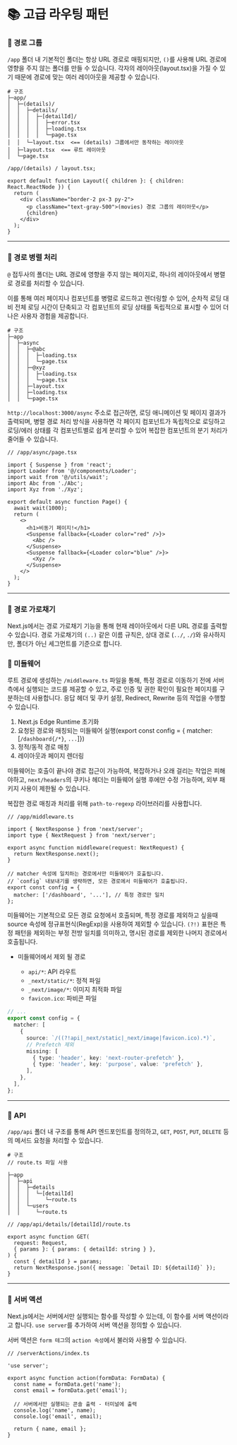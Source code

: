 # 📚 고급 라우팅 패턴

### 🤔 경로 그룹

`/app` 폴더 내 기본적인 폴더는 항상 URL 경로로 매핑되지만, `()`를 사용해 URL 경로에 영향을 주지 않는 폴더를 만들 수 있습니다. 각자의 레이아웃(layout.tsx)을 가질 수 있기 때문에 경로에 맞는 여러 레이아웃을 제공할 수 있습니다.

```
# 구조
├─app/
│  ├─(details)/
│  │  ├─details/
│  │  │  ├─[detailId]/
│  │  │  │  ├─error.tsx
│  │  │  │  ├─loading.tsx
│  │  │  │  └─page.tsx
│  │  └─layout.tsx  <== (details) 그룹에서만 동작하는 레이아웃
│  ├─layout.tsx  <== 루트 레이아웃
│  └─page.tsx
```

```tsx
/app/(details) / layout.tsx;

export default function Layout({ children }: { children: React.ReactNode }) {
  return (
    <div className="border-2 px-3 py-2">
      <p className="text-gray-500">(movies) 경로 그룹의 레이아웃</p>
      {children}
    </div>
  );
}
```

---

### 🤔 경로 병렬 처리

`@` 접두사의 폴더는 URL 경로에 영향을 주지 않는 페이지로, 하나의 레이아웃에서 병렬로 경로를 처리할 수 있습니다.

이를 통해 여러 페이지나 컴포넌트를 병렬로 로드하고 렌더링할 수 있어, 순차적 로딩 대비 전체 로딩 시간이 단축되고 각 컴포넌트의 로딩 상태를 독립적으로 표시할 수 있어 더 나은 사용자 경험을 제공합니다.

```
# 구조
├─app
│  ├─async
│  │  ├─@abc
│  │  │  ├─loading.tsx
│  │  │  └─page.tsx
│  │  ├─@xyz
│  │  │  ├─loading.tsx
│  │  │  └─page.tsx
│  │  ├─layout.tsx
│  │  ├─loading.tsx
│  │  └─page.tsx
```

`http://localhost:3000/async` 주소로 접근하면, 로딩 애니메이션 및 페이지 결과가 출력되며, 병렬 경로 처리 방식을 사용하면 각 페이지 컴포넌트가 독립적으로 로딩하고 로딩/에러 상태를 각 컴포넌트별로 쉽게 분리할 수 있어 복잡한 컴포넌트의 분기 처리가 줄어들 수 있습니다.

```tsx
// /app/async/page.tsx

import { Suspense } from 'react';
import Loader from '@/components/Loader';
import wait from '@/utils/wait';
import Abc from './Abc';
import Xyz from './Xyz';

export default async function Page() {
  await wait(1000);
  return (
    <>
      <h1>비동기 페이지!</h1>
      <Suspense fallback={<Loader color="red" />}>
        <Abc />
      </Suspense>
      <Suspense fallback={<Loader color="blue" />}>
        <Xyz />
      </Suspense>
    </>
  );
}
```

---

### 🤔 경로 가로채기

Next.js에서는 경로 가로채기 기능을 통해 현재 레이아웃에서 다른 URL 경로를 출력할 수 있습니다. 경로 가로채기의 `(..)` 같은 이름 규칙은, 상대 경로 (`../`, `./`)와 유사하지만, 폴더가 아닌 세그먼트를 기준으로 합니다.

### 🤔 미들웨어

루트 경로에 생성하는 `/middleware.ts` 파일을 통해, 특정 경로로 이동하기 전에 서버 측에서 실행되는 코드를 제공할 수 있고, 주로 인증 및 권한 확인이 필요한 페이지를 구분하는데 사용합니다. 응답 헤더 및 쿠키 설정, Redirect, Rewrite 등의 작업을 수행할 수 있습니다.

1. Next.js Edge Runtime 초기화
2. 요청된 경로와 매칭되는 미들웨어 실행(export const config = { matcher: [`/dashboard{/*}`, `...`]})
3. 정적/동적 경로 매칭
4. 레이아웃과 페이지 렌더링

미들웨어는 호출이 끝나야 경로 접근이 가능하여, 복잡하거나 오래 걸리는 작업은 피해야하고, `next/headers`의 쿠키나 헤더는 미들웨어 실행 후에만 수정 가능하며, 외부 패키지 사용이 제한될 수 있습니다.

복잡한 경로 매칭과 처리를 위해 `path-to-regexp` 라이브러리를 사용합니다.

```tsx
// /app/middleware.ts

import { NextResponse } from 'next/server';
import type { NextRequest } from 'next/server';

export async function middleware(request: NextRequest) {
  return NextResponse.next();
}

// matcher 속성에 일치하는 경로에서만 미들웨어가 호출됩니다.
// `config` 내보내기를 생략하면, 모든 경로에서 미들웨어가 호출됩니다.
export const config = {
  matcher: ['/dashboard', '...'], // 특정 경로만 일치
};
```

미들웨어는 기본적으로 모든 경로 요청에서 호출되며, 특정 경로를 제외하고 싶을때 source 속성에 정규표현식(RegExp)을 사용하여 제외할 수 있습니다. `(?!)` 표현은 특정 패턴을 제외하는 부정 전방 일치를 의미하고, 명시된 경로를 제외한 나머지 경로에서 호출됩니다.

- 미들웨어에서 제외 될 경로

  - `api/*`: API 라우트
  - `_next/static/*`: 정적 파일
  - `_next/image/*`: 이미지 최적화 파일
  - `favicon.ico`: 파비콘 파일

```ts
// ...
export const config = {
  matcher: [
    {
      source: `/((?!api|_next/static|_next/image|favicon.ico).*)`,
      // Prefetch 제외
      missing: [
        { type: 'header', key: 'next-router-prefetch' },
        { type: 'header', key: 'purpose', value: 'prefetch' },
      ],
    },
  ],
};
```

---

### 🤔 API

`/app/api` 폴더 내 구조를 통해 API 엔드포인트를 정의하고, `GET`, `POST`, `PUT`, `DELETE` 등의 메서드 요청을 처리할 수 있습니다.

```
# 구조
// route.ts 파일 사용

├─app
│  ├─api
│  │  ├─details
│  │  │  └─[detailId]
│  │  │     └─route.ts
│  │  └─users
│  │     └─route.ts
```

```tsx
// /app/api/details/[detailId]/route.ts

export async function GET(
  request: Request,
  { params }: { params: { detailId: string } },
) {
  const { detailId } = params;
  return NextResponse.json({ message: `Detail ID: ${detailId}` });
}
```

---

### 🤔 서버 액션

Next.js에서는 서버에서만 실행되는 함수를 작성할 수 있는데, 이 함수를 서버 액션이라고 합니다. `use server`를 추가하여 서버 액션을 정의할 수 있습니다.

서버 액션은 `form 테그`의 `action 속성`에서 불러와 사용할 수 있습니다.

```tsx
// /serverActions/index.ts

'use server';

export async function action(formData: FormData) {
  const name = formData.get('name');
  const email = formData.get('email');

  // 서버에서만 실행되는 콘솔 출력 - 터미널에 출력
  console.log('name', name);
  console.log('email', email);

  return { name, email };
}
```
